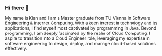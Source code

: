 ### Hi there 👋

My name is Kian and I am a Master graduate from TU Vienna in Software Engineering & Internet Computing. With a keen interest in technology and its applications, I find myself most captivated by programming in Java. 
Beyond programming, I am deeply fascinated by the realm of Cloud Computing. I aspire to transition into a Cloud Engineer role, leveraging my expertise in software engineering to design, deploy, and manage cloud-based solutions effectively. 
